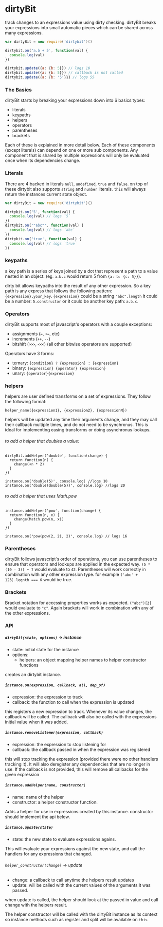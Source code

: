 # dirtyBit

track changes to an expressions value using dirty checking. dirtyBit breaks
your expressions into small automatic pieces which can be shared across many
expressions.

```javascript
var dirtyBit = new require('dirtybit')()

dirtybit.on('a.b + 5', function(val) {
  console.log(val)
})

dirtybit.update({a: {b: 5}}) // logs 10
dirtybit.update({a: {b: 5}}) // callback is not called
dirtybit.update({a: {b: '5'}}) // logs 55
```
### The Basics
dirtyBit starts by breaking your expressions down into 6 basics types:
* literals
* keypaths
* helpers
* operators
* parentheses
* brackets

Each of these is explained in more detail below. Each of these components
(except literals) can depend on one or more sub components. Any component that
is shared by multiple expressions will only be evaluated once when its
dependencies change.

### Literals
There are 4 backed in literals `null`, `undefined`, `true` and `false`. on top
of these dirtybit also supports `string` and `number` literals. `this` will
always return the instances current state object.

```javascript
var dirtyBit = new require('dirtybit')()

dirtybit.on('5', function(val) {
  console.log(val) // logs `5`
})
dirtybit.on('"abc"', function(val) {
  console.log(val) // logs `abc`
})
dirtybit.on('true', function(val) {
  console.log(val) // logs `true`
})
```

### keypaths
a key path is a series of keys joined by a dot that represent a path to a value
nested in an object. (eg. `a.b.c` would return 5 from `{a: b: {c: 5}}`).

dirty bit allows keypaths into the result of any other expression. So a key
path is any express that follows the following pattern:
`{expression}.your_key`. `{expression}` could be a string `"abc".length` it
could be a number: `5.constructor` or it could be another key path: `a.b.c`.

### Operators
dirtyBit supports most of javascript's operators with a couple exceptions:
 * assignments (`=`, `+=`, etc)
 * increments (`++`, `--`)
 * bitshift (`>>>`, `<<<`) (all other bitwise operators are supported)

Operators have 3 forms:
* ternary: `{condition} ? {expression} : {expression}`
* binary: `{expression} {operator} {expression}`
* unary: `{operator}{expression}`

### helpers
helpers are user defined transforms on a set of expressions.  They follow the
following format:
```
helper_name({expression1}, {expression2}, {expressionN})
```
helpers will be updated any time their arguments change, and they may call
their callback multiple times, and do not need to be synchronus.  This is
ideal for implementing easing transforms or doing asynchronus lookups.

###### to add a helper that doubles a value:
```
dirtyBit.addHelper('double', function(change) {
  return function(n) {
    change(+n * 2)
  }
})

instance.on('double(5)', console.log) //logs 10
instance.on('double(double(5))', console.log) //logs 20
```

###### to add a helper that uses Math.pow
```
instance.addHelper('pow', function(change) {
  return function(n, x) {
    change(Match.pow(n, x))
  }
})

instance.on('pow(pow(2, 2), 2)', console.log) // logs 16
```
### Parentheses
dirtyBit follows javascript's order of operations, you can use parentheses to
ensure that operators and lookups are applied in the expected way.
`(5 * (10 - 3)) + 7` would evaluate to `42`.  Parentheses will work correctly
in combination with any other expression type. for example
`('abc' + 123).legnth === 6` would be true.

### Brackets
Bracket notation for accessing properties works as expected. `("abc")[2]` would
evaluate to `"c"`.  Again brackets will work in combination with any of the
other expressions.

### API
##### `dirtyBit(state, options)` -> instance
* state: initial state for the instance
* options:
  * helpers: an object mapping helper names to helper constructor functions

creates an dirtybit instance.

##### `instance.on(expression, callback, all, dep_of)`
* expression: the expression to track
* callback: the function to call when the expression is updated

this registers a new expression to track.  Whenever its value changes, the
callback will be called. The callback will also be called with the expressions
initial value when it was added.

##### `instance.removeListener(expression, callback)`
* expression: the expression to stop listening for
* callback: the callback passed in when the expression was registered

this will stop tracking the expression (provided there were no other handlers
tracking it).  It will also deregister any dependencies that are no longer in
use. If the callback is not provided, this will remove all callbacks for the
given expression

##### `instance.addHelper(name, constructor)`
* name: name of the helper
* constructor: a helper constructor function.

Adds a helper for use in expressions created by this instance. constructor
should implement the api below.

##### `instance.update(state)`
* state: the new state to evaluate expressions agains.

This will evaluate your expressions against the new state, and call the handlers
for any expressions that changed.

###### `helper_constructor(change)` -> update
* change: a callback to call anytime the helpers result updates
* update: will be called with the current values of the arguments it was passed.

when update is called, the helper should look at the passed in value and call
change with the helpers result.

The helper constructor will be called with the dirtyBit instance as its context
so instance methods such as register and split will be available on `this`

